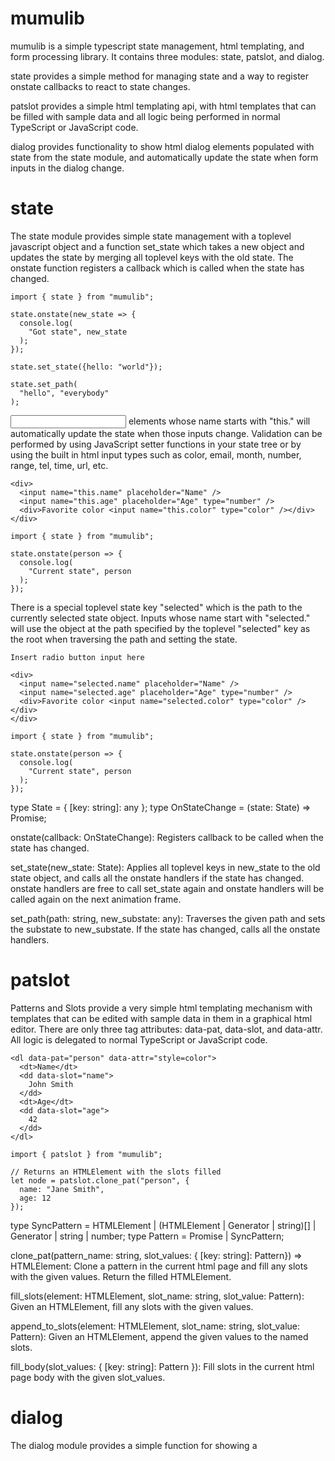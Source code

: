 mumulib
=====
mumulib is a simple typescript state management, html templating, and form processing library. It contains three modules: state, patslot, and dialog.

state provides a simple method for managing state and a way to register onstate callbacks to react to state changes.

patslot provides a simple html templating api, with html templates that can be filled with sample data and all logic being performed in normal TypeScript or JavaScript code.

dialog provides functionality to show html dialog elements populated with state from the state module, and automatically update the state when form inputs in the dialog change.

state
=====
The state module provides simple state management with a toplevel javascript object and a function set_state which takes a new object and updates the state by merging all toplevel keys with the old state. The onstate function registers a callback which is called when the state has changed.

```
import { state } from "mumulib";

state.onstate(new_state => {
  console.log(
    "Got state", new_state
  );
});

state.set_state({hello: "world"});

state.set_path(
  "hello", "everybody"
);
```

<input> elements whose name starts with "this." will automatically update the state when those inputs change. Validation can be performed by using JavaScript setter functions in your state tree or by using the built in html input types such as color, email, month, number, range, tel, time, url, etc.

```
<div>
  <input name="this.name" placeholder="Name" />
  <input name="this.age" placeholder="Age" type="number" />
  <div>Favorite color <input name="this.color" type="color" /></div>
</div>
```

```
import { state } from "mumulib";

state.onstate(person => {
  console.log(
    "Current state", person
  );
});
```

There is a special toplevel state key "selected" which is the path to the currently selected state object. Inputs whose name start with "selected." will use the object at the path specified by the toplevel "selected" key as the root when traversing the path and setting the state.

```
Insert radio button input here

<div>
  <input name="selected.name" placeholder="Name" />
  <input name="selected.age" placeholder="Age" type="number" />
  <div>Favorite color <input name="selected.color" type="color" /></div>
</div>
```

```
import { state } from "mumulib";

state.onstate(person => {
  console.log(
    "Current state", person
  );
});
```
type State = { [key: string]: any };
type OnStateChange = (state: State) => Promise<void>;

onstate(callback: OnStateChange): Registers callback to be called when the state has changed.

set_state(new_state: State): Applies all toplevel keys in new_state to the old state object, and calls all the onstate handlers if the state has changed. onstate handlers are free to call set_state again and onstate handlers will be called again on the next animation frame.

set_path(path: string, new_substate: any): Traverses the given path and sets the substate to new_substate. If the state has changed, calls all the onstate handlers.

patslot
=====
Patterns and Slots provide a very simple html templating mechanism with templates that can be edited with sample data in them in a graphical html editor. There are only three tag attributes: data-pat, data-slot, and data-attr. All logic is delegated to normal TypeScript or JavaScript code.

```
<dl data-pat="person" data-attr="style=color">
  <dt>Name</dt>
  <dd data-slot="name">
    John Smith
  </dd>
  <dt>Age</dt>
  <dd data-slot="age">
    42
  </dd>
</dl>
```

```
import { patslot } from "mumulib";

// Returns an HTMLElement with the slots filled
let node = patslot.clone_pat("person", {
  name: "Jane Smith",
  age: 12
});
```

type SyncPattern = HTMLElement |
    (HTMLElement | Generator<Pattern> | string)[] |
    Generator<Pattern> |
    string |
    number;
type Pattern = Promise<SyncPattern> | SyncPattern;

clone_pat(pattern_name: string, slot_values: { [key: string]: Pattern}) => HTMLElement: Clone a pattern in the current html page and fill any slots with the given values. Return the filled HTMLElement.

fill_slots(element: HTMLElement, 
slot_name: string, slot_value: Pattern): Given an HTMLElement, fill any slots with the given values.

append_to_slots(element: HTMLElement, slot_name: string, slot_value: Pattern): Given an HTMLElement, append the given values to the named slots.

fill_body(slot_values: { [key: string]: Pattern }): Fill slots in the current html page body with the given slot_values.

dialog
=====
The dialog module provides a simple function for showing a <dialog> element with forms in it and automatically calling a method of your choice when a form is submitted.

If your dialog contains a <form> element, you can use a hidden input with the name "path" and one with the name "method" to specify a "path" into the state tree to an object whose "method" attribute will be called with a list of all of the <form> <input> values when a form is submitted.

type RenderFunc = (el: HTMLElement, state: object) => HTMLElement;

do_dialog(dialog_id: string, path: string, render: RenderFunc) => HTMLElement: Fetch the state at path, call the render function, set the contents of the <dialog> element with the id dialog_id to the result of the render function, and display the dialog.

